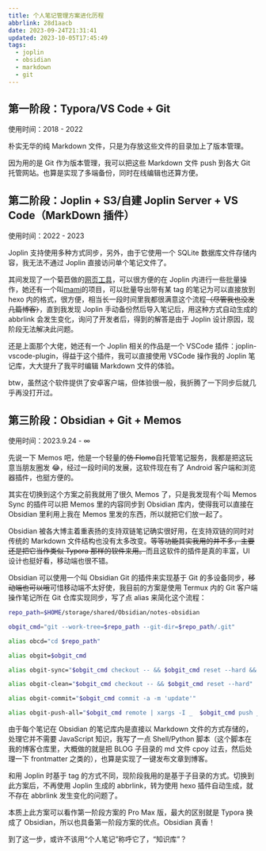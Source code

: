 ```yaml
---
title: 个人笔记管理方案进化历程
abbrlink: 28d1aacb
date: 2023-09-24T21:31:41
updated: 2023-10-05T17:45:49
tags:
  - joplin
  - obsidian
  - markdown
  - git
---
```


## 第一阶段：Typora/VS Code + Git

使用时间：2018 - 2022

朴实无华的纯 Markdown 文件，只是为存放这些文件的目录加上了版本管理。

因为用的是 Git 作为版本管理，我可以把这些 Markdown 文件 push 到各大 Git 托管网站。也算是实现了多端备份，同时在线编辑也还算方便。

## 第二阶段：Joplin + S3/自建 Joplin Server + VS Code（MarkDown 插件）

使用时间：2022 - 2023

Joplin 支持使用多种方式同步，另外，由于它使用一个 SQLite 数据库文件存储内容，我无法不通过 Joplin 直接访问单个笔记文件了。

其间发现了一个菊苣做的[网页工具](https://joplin-utils.rxliuli.com/web/joplin-batch-web)，可以很方便的在 Joplin 内进行一些批量操作，她还有一个叫[mami](https://github.com/rxliuli/mami)的项目，可以批量导出带有某 tag 的笔记为可以直接放到 hexo 内的格式，很方便，相当长一段时间里我都很满意这个流程~~（尽管我也没发几篇博客）~~，直到我发现 Joplin 手动备份然后导入笔记后，用这种方式自动生成的 abbrlink 会发生变化，询问了开发者后，得到的解答是由于 Joplin 设计原因，现阶段无法解决此问题。

还是上面那个大佬，她还有一个 Joplin 相关的作品是一个 VSCode 插件：joplin-vscode-plugin，得益于这个插件，我可以直接使用 VSCode 操作我的 Joplin 笔记库，大大提升了我平时编辑 Markdown 文件的体验。

btw，虽然这个软件提供了安卓客户端，但体验很一般，我折腾了一下同步后就几乎再没打开过。

## 第三阶段：Obsidian + Git + Memos

使用时间：2023.9.24 - ∞

先说一下 Memos 吧，他是一个轻量的~~仿 Flomo~~自托管笔记服务，我都是把这玩意当朋友圈发 😂，经过一段时间的发展，这软件现在有了 Android 客户端和浏览器插件，也挺方便的。

其实在切换到这个方案之前我就用了很久 Memos 了，只是我发现有个叫 Memos Sync 的插件可以把 Memos 里的内容同步到 Obsidian 库内，使得我可以直接在 Obsidian 里利用上我在 Memos 里发的东西，所以就把它们放一起了。

Obsidian 被各大博主着重表扬的支持双链笔记确实很好用，在支持双链的同时对传统的 Markdown 文件结构也没有太多改变。~~等等功能其实我用的并不多，主要还是把它当作类似 Typora 那样的软件来用。~~而且这软件的插件是真的丰富，UI 设计也挺好看，移动端也很不错。

Obsidian 可以使用一个叫 Obsidian Git 的插件来实现基于 Git 的多设备同步，~~移动端也可以哦~~可惜移动端不太好使，我目前的方案是使用 Termux 内的 Git 客户端操作笔记所在 Git 仓库实现同步，写了点 alias 来简化这个流程：

```bash
repo_path=$HOME/storage/shared/Obsidian/notes-obsidian

obgit_cmd="git --work-tree=$repo_path --git-dir=$repo_path/.git"

alias obcd="cd $repo_path"

alias obgit=$obgit_cmd

alias obgit-sync="$obgit_cmd checkout -- && $obgit_cmd reset --hard && $obgit_cmd pull codeup main:main --rebase"

alias obgit-clean="$obgit_cmd checkout -- && $obgit_cmd reset --hard"

alias obgit-commit="$obgit_cmd commit -a -m 'update'"

alias obgit-push-all="$obgit_cmd remote | xargs -I _  $obgit_cmd push _"
```

由于每个笔记在 Obsidian 的笔记库内是直接以 Markdown 文件的方式存储的，处理它并不需要 JavaScript 知识，我写了一点 Shell/Python 脚本（这个脚本在我的博客仓库里，大概做的就是把 BLOG 子目录的 md 文件 cpoy 过去，然后处理一下 frontmatter 之类的），也算是实现了一键发布文章到博客。

和用 Joplin 时基于 tag 的方式不同，现阶段我用的是基于子目录的方式。切换到此方案后，不再使用 Joplin 生成的 abbrlink，转为使用 hexo 插件自动生成，就不存在 abbrlink 发生变化的问题了。

本质上此方案可以看作第一阶段方案的 Pro Max 版，最大的区别就是 Typora 换成了 Obsidian，所以也具备第一阶段方案的优点。Obsidian 真香！

到了这一步，或许不该用“个人笔记”称呼它了，“知识库”？
